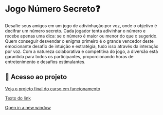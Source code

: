 # Jogo Número Secreto❓
Desafie seus amigos em um jogo de adivinhação por voz, onde o objetivo é decifrar um número secreto. Cada jogador tenta adivinhar o número e recebe apenas uma dica: se o número é maior ou menor do que o sugerido. Quem conseguir desvendar o enigma primeiro é o grande vencedor deste emocionante desafio de intuição e estratégia, tudo isso através da interação por voz. Com a natureza colaborativa e competitiva do jogo, a diversão está garantida para todos os participantes, proporcionando horas de entretenimento e desafios estimulantes.

## 📁 Acesso ao projeto
[Veja o projeto final do curso em funcionamento](https://jogo-numero-secreto-sandy-iota.vercel.app/)

<a href="https://jogo-numero-secreto-sandy-iota.vercel.app/" target="_blank">Texto do link</a>

<a href="https://jogo-numero-secreto-sandy-iota.vercel.app/" onclick="return ! window.open(this.href);">Open in a new window</a>

